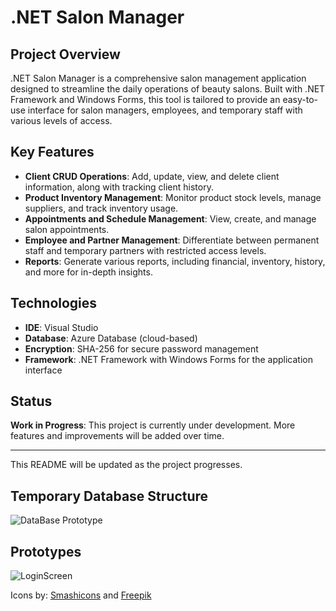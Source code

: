 # .NET Salon Manager

## Project Overview
.NET Salon Manager is a comprehensive salon management application designed to streamline the daily operations of beauty salons. Built with .NET Framework and Windows Forms, this tool is tailored to provide an easy-to-use interface for salon managers, employees, and temporary staff with various levels of access. 

## Key Features
- **Client CRUD Operations**: Add, update, view, and delete client information, along with tracking client history.
- **Product Inventory Management**: Monitor product stock levels, manage suppliers, and track inventory usage.
- **Appointments and Schedule Management**: View, create, and manage salon appointments.
- **Employee and Partner Management**: Differentiate between permanent staff and temporary partners with restricted access levels.
- **Reports**: Generate various reports, including financial, inventory, history, and more for in-depth insights.

## Technologies
- **IDE**: Visual Studio
- **Database**: Azure Database (cloud-based)
- **Encryption**: SHA-256 for secure password management
- **Framework**: .NET Framework with Windows Forms for the application interface

## Status
**Work in Progress**: This project is currently under development. More features and improvements will be added over time.

---

This README will be updated as the project progresses.

## Temporary Database Structure
<img src="https://i.ibb.co/jk7p3Pm/Data-Base-Structure-drawio.png" alt="DataBase Prototype">

## Prototypes
<img src="https://i.ibb.co/NCJmc8L/Whats-App-Image-2024-10-28-at-10-59-41.jpg" alt="LoginScreen">


Icons by: <a href="https://www.flaticon.com/br/packs/essential-collection" title="do-utilizador ícones">Smashicons</a> and <a href="https://www.flaticon.com/br/icones-gratis/salao-de-beleza" title="do-utilizador ícones">Freepik</a>
